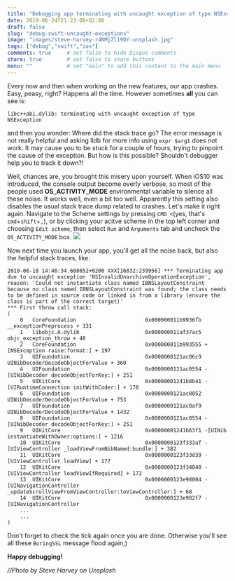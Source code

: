 ```yaml
---
title: "Debugging app terminating with uncaught exception of type NSException"
date: 2019-06-24T21:23:00+02:00
draft: false
slug: "debug-swift-uncaught-exceptions"
image: "images/steve-harvey-r4NMjZl19DY-unsplash.jpg"
tags: ["debug","swift","ios"]
comments: true     # set false to hide Disqus comments
share: true        # set false to share buttons
menu: ""           # set "main" to add this content to the main menu
---
```

Every now and then when working on the new features, our app crashes. Easy, peasy, right? Happens all the time. However sometimes **all** you can see is:
```
libc++abi.dylib: terminating with uncaught exception of type NSException
```
and then you wonder: Where did the stack trace go? The error message is not really helpful and asking lldb for more info using `expr $arg1` does not work. It may cause you to be stuck for a couple of hours, trying to pinpoint the cause of the exception. But how is this possible? Shouldn't debugger help you to track it down?!

Well, chances are, you brought this misery upon yourself. When iOS10 was introduced, the console output become overly verbose, so most of the people used **OS_ACTIVITY_MODE** environmental variable to silence all these noise. It works well, even a bit too well. Apparently this setting also disables the usual stack trace dump related to crashes.
Let's make it right again. Navigate to the Scheme settings by pressing `CMD <`(yes, that's `cmd`+`shift`+`,`), or by clicking your acitve scheme in the top left corner and choosing `Edit scheme`, then select `Run` and `Arguments` tab and uncheck the `OS_ACTIVITY_MODE` box.
![](edit-scheme.png)

Now next time you launch your app, you'll get all the noise back, but also the helpful stack traces, like:
```
2019-06-18 14:46:34.608652+0200 XXX[16832:239956] *** Terminating app due to uncaught exception 'NSInvalidUnarchiveOperationException', reason: 'Could not instantiate class named IBNSLayoutConstraint because no class named IBNSLayoutConstraint was found; the class needs to be defined in source code or linked in from a library (ensure the class is part of the correct target)'
*** First throw call stack:
(
	0   CoreFoundation                      0x000000011b9936fb __exceptionPreprocess + 331
	1   libobjc.A.dylib                     0x000000011af37ac5 objc_exception_throw + 48
	2   CoreFoundation                      0x000000011b993555 +[NSException raise:format:] + 197
	3   UIFoundation                        0x0000000121ac06c9 UINibDecoderDecodeObjectForValue + 360
	4   UIFoundation                        0x0000000121ac0554 -[UINibDecoder decodeObjectForKey:] + 251
	5   UIKitCore                           0x00000001241b8b41 -[UIRuntimeConnection initWithCoder:] + 178
	6   UIFoundation                        0x0000000121ac0852 UINibDecoderDecodeObjectForValue + 753
	7   UIFoundation                        0x0000000121ac0af9 UINibDecoderDecodeObjectForValue + 1432
	8   UIFoundation                        0x0000000121ac0554 -[UINibDecoder decodeObjectForKey:] + 251
	9   UIKitCore                           0x00000001241b63f1 -[UINib instantiateWithOwner:options:] + 1216
	10  UIKitCore                           0x0000000123f333af -[UIViewController _loadViewFromNibNamed:bundle:] + 382
	11  UIKitCore                           0x0000000123f33d39 -[UIViewController loadView] + 177
	12  UIKitCore                           0x0000000123f34048 -[UIViewController loadViewIfRequired] + 172
	13  UIKitCore                           0x0000000123e98004 -[UINavigationController _updateScrollViewFromViewController:toViewController:] + 68
	14  UIKitCore                           0x0000000123e982f7 -[UINavigationController 
    ...
    ...
)
```
Don't forget to check the tick again once you are done. Otherwise you'll see all these `BoringSSL` message flood again;)

**Happy debugging!**

*//Photo by Steve Harvey on Unsplash*